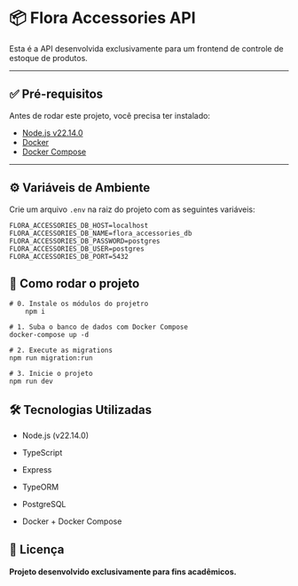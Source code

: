 # 📦 Flora Accessories API

Esta é a API desenvolvida exclusivamente para um frontend de controle de estoque de produtos.

---

## ✅ Pré-requisitos

Antes de rodar este projeto, você precisa ter instalado:

- [Node.js v22.14.0](https://nodejs.org/en/download)
- [Docker](https://docs.docker.com/get-docker/)
- [Docker Compose](https://docs.docker.com/compose/install/)

---

## ⚙️ Variáveis de Ambiente

Crie um arquivo `.env` na raiz do projeto com as seguintes variáveis:

```env
FLORA_ACCESSORIES_DB_HOST=localhost
FLORA_ACCESSORIES_DB_NAME=flora_accessories_db
FLORA_ACCESSORIES_DB_PASSWORD=postgres
FLORA_ACCESSORIES_DB_USER=postgres
FLORA_ACCESSORIES_DB_PORT=5432
```

## 🚀  Como rodar o projeto

```
# 0. Instale os módulos do projetro
    npm i

# 1. Suba o banco de dados com Docker Compose
docker-compose up -d

# 2. Execute as migrations
npm run migration:run

# 3. Inicie o projeto
npm run dev
```

## 🛠️ Tecnologias Utilizadas
- Node.js (v22.14.0)

- TypeScript

- Express

- TypeORM

- PostgreSQL

- Docker + Docker Compose

## 📝 Licença
#### Projeto desenvolvido exclusivamente para fins acadêmicos.



